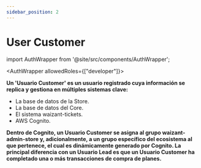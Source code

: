 ```yaml
---
sidebar_position: 2
---
```


# User Customer

import AuthWrapper from '@site/src/components/AuthWrapper';

<AuthWrapper allowedRoles={["developer"]}>

**Un 'Usuario Customer' es un usuario registrado cuya información se replica y gestiona en múltiples sistemas clave:**

+ La base de datos de la Store.
+ La base de datos del Core.
+ El sistema waizant-tickets.
+ AWS Cognito.

**Dentro de Cognito, un Usuario Customer se asigna al grupo waizant-admin-store y, adicionalmente, a un grupo específico del ecosistema al que pertenece, el cual es dinámicamente generado por Cognito. La principal diferencia con un Usuario Lead es que un Usuario Customer ha completado una o más transacciones de compra de planes.**

</AuthWrapper>
